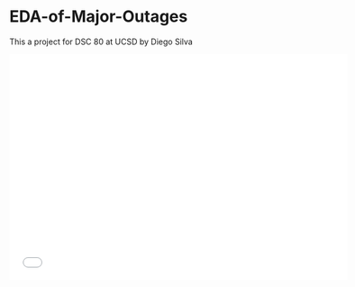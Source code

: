 # EDA-of-Major-Outages
This a project for DSC 80 at UCSD by Diego Silva
<iframe src="file:///C:/Users/disil/DSC-80-Project/EDA-of-Major-Outages/assets/Cause_Category_Detail_Plot.html" width=600 height=400 frameBorder=0></iframe>
